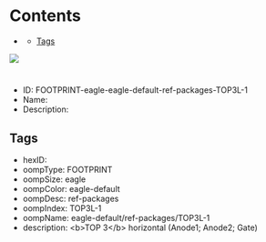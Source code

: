 



Contents
========

* [](#)
	* [Tags](#tags)
  
![][im]
# 

- ID: FOOTPRINT-eagle-eagle-default-ref-packages-TOP3L-1
- Name: 
- Description: 

## Tags

- hexID: 
- oompType: FOOTPRINT
- oompSize: eagle
- oompColor: eagle-default
- oompDesc: ref-packages
- oompIndex: TOP3L-1
- oompName: eagle-default/ref-packages/TOP3L-1
- description: &lt;b&gt;TOP 3&lt;/b&gt; horizontal (Anode1; Anode2; Gate)



[im]: image.png
